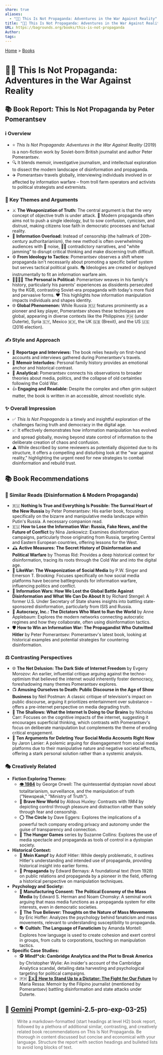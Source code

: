 ```yaml
---
share: true
aliases:
  - "🤥📣 This Is Not Propaganda: Adventures in the War Against Reality"
title: "🤥📣 This Is Not Propaganda: Adventures in the War Against Reality"
URL: https://bagrounds.org/books/this-is-not-propaganda
Author: 
tags: 
---
```

[Home](../index.md) > [Books](./index.md)  
# 🤥📣 This Is Not Propaganda: Adventures in the War Against Reality  
## 📚 Book Report: This Is Not Propaganda by Peter Pomerantsev  
  
### ℹ️ Overview  
  
* ⭐ *This Is Not Propaganda: Adventures in the War Against Reality* (2019) is a non-fiction work by Soviet-born British journalist and author Peter Pomerantsev.  
* 🔍 It blends memoir, investigative journalism, and intellectual exploration to dissect the modern landscape of disinformation and propaganda.  
* ✈️ Pomerantsev travels globally, interviewing individuals involved in or affected by information warfare – from troll farm operators and activists to political strategists and extremists.  
  
### 🔑 Key Themes and Arguments  
  
* ⚔️ **The Weaponization of Truth:** The central argument is that the very concept of objective truth is under attack. 🎯 Modern propaganda often aims not to push a single ideology, but to sow confusion, cynicism, and distrust, making citizens lose faith in democratic processes and factual reality.  
* 🌊 **Information Overload:** Instead of censorship (the hallmark of 20th-century authoritarianism), the new method is often overwhelming audiences with 📢 noise, 😵‍💫 contradictory narratives, and "white jamming" to disrupt critical thinking and make discerning truth difficult.  
* ⚙️ **From Ideology to Tactics:** Pomerantsev observes a shift where propaganda isn't necessarily about promoting a specific belief system but serves tactical political goals. 🎭 Ideologies are created or deployed instrumentally to fit an information warfare aim.  
* 👨‍👩‍👧‍👦 **The Personal is Political:** Pomerantsev weaves in his family's history, particularly his parents' experiences as dissidents persecuted by the KGB, contrasting Soviet-era propaganda with today's more fluid and pervasive forms. ❤️ This highlights how information manipulation impacts individuals and shapes identity.  
* 🌐 **Global Phenomenon:** While Russia 🇷🇺 features prominently as a pioneer and key player, Pomerantsev shows these techniques are global, appearing in diverse contexts like the Philippines 🇵🇭 (under Duterte), Syria 🇸🇾, Mexico 🇲🇽, the UK 🇬🇧 (Brexit), and the US 🇺🇸 (2016 election).  
  
### ✍️ Style and Approach  
  
* 📰 **Reportage and Interviews:** The book relies heavily on first-hand accounts and interviews gathered during Pomerantsev's travels.  
* 📖 **Memoir Interludes:** Personal family history provides an emotional anchor and historical contrast.  
* 🧐 **Analytical:** Pomerantsev connects his observations to broader theories about media, politics, and the collapse of old certainties following the Cold War.  
* 👍 **Engaging and Readable:** Despite the complex and often grim subject matter, the book is written in an accessible, almost novelistic style.  
  
### ✨ Overall Impression  
  
* ✅ *This Is Not Propaganda* is a timely and insightful exploration of the challenges facing truth and democracy in the digital age.  
* 📈 It effectively demonstrates how information manipulation has evolved and spread globally, moving beyond state control of information to the deliberate creation of chaos and confusion.  
* ⚠️ While described by some reviewers as potentially disjointed due to its structure, it offers a compelling and disturbing look at the "war against reality," highlighting the urgent need for new strategies to combat disinformation and rebuild trust.  
  
## 📚 Book Recommendations  
  
### 📖 Similar Reads (Disinformation & Modern Propaganda)  
  
* 🇷🇺 **Nothing Is True and Everything Is Possible: The Surreal Heart of the New Russia** by Peter Pomerantsev: His earlier book, focusing specifically on the bizarre and manipulative media landscape within Putin's Russia. A necessary companion read.  
* 🇪🇺 **How to Lose the Information War: Russia, Fake News, and the Future of Conflict** by Nina Jankowicz: Examines disinformation campaigns, particularly those originating from Russia, targeting Central and Eastern European countries, offering lessons for the West.  
* 🕰️ **Active Measures: The Secret History of Disinformation and Political Warfare** by Thomas Rid: Provides a deep historical context for disinformation, tracing its roots through the Cold War and into the digital age.  
* 📱 **LikeWar: The Weaponization of Social Media** by P.W. Singer and Emerson T. Brooking: Focuses specifically on how social media platforms have become battlegrounds for information warfare, influencing politics and conflict.  
* 📢 **Information Wars: How We Lost the Global Battle Against Disinformation and What We Can Do About It** by Richard Stengel: A former U.S. Under Secretary of State shares insights into battling state-sponsored disinformation, particularly from ISIS and Russia.  
* 👑 **Autocracy, Inc.: The Dictators Who Want to Run the World** by Anne Applebaum: Explores the modern networks connecting autocratic regimes and how they collaborate, often using disinformation tactics.  
* 🛡️ **How to Win an Information War: The Propagandist Who Outwitted Hitler** by Peter Pomerantsev: Pomerantsev's latest book, looking at historical examples and potential strategies for countering disinformation.  
  
### ⚖️ Contrasting Perspectives  
  
* 🌐 **The Net Delusion: The Dark Side of Internet Freedom** by Evgeny Morozov: An earlier, influential critique arguing against the techno-optimism that believed the internet would inherently foster democracy, foreshadowing many themes Pomerantsev explores.  
* 📺 **Amusing Ourselves to Death: Public Discourse in the Age of Show Business** by Neil Postman: A classic critique of television's impact on public discourse, arguing it prioritizes entertainment over substance – offers a pre-internet perspective on media degrading truth.  
* 🧠 **The Shallows: What the Internet Is Doing to Our Brains** by Nicholas Carr: Focuses on the cognitive impacts of the internet, suggesting it encourages superficial thinking, which contrasts with Pomerantsev's focus on deliberate manipulation but complements the theme of eroding critical engagement.  
* 📱 **Ten Arguments for Deleting Your Social Media Accounts Right Now** by Jaron Lanier: A polemic arguing for disengagement from social media platforms due to their manipulative nature and negative societal effects, offering a stark personal solution rather than a systemic analysis.  
  
### 🎭 Creatively Related  
  
* **Fiction Exploring Themes:**  
    * **[👁️ 1984](./1984.md)** by George Orwell: The quintessential dystopian novel about totalitarianism, surveillance, and the manipulation of truth ("Newspeak," "Ministry of Truth").  
    * 💊 **Brave New World** by Aldous Huxley: Contrasts with *1984* by depicting control through pleasure and distraction rather than solely through fear and censorship.  
    * ⭕ **The Circle** by Dave Eggers: Explores the implications of a powerful tech company eroding privacy and autonomy under the guise of transparency and connection.  
    * 🏹 **The Hunger Games** series by Suzanne Collins: Explores the use of media spectacle and propaganda as tools of control in a dystopian society.  
* **Historical Context:**  
    * 📜 **Mein Kampf** by Adolf Hitler: While deeply problematic, it outlines Hitler's understanding and intended use of propaganda, providing historical insight into earlier forms.  
    * 📢 **Propaganda** by Edward Bernays: A foundational text (from 1928) on public relations and propaganda by a pioneer in the field, offering a historical perspective on manipulation techniques.  
* **Psychology and Society:**  
    * 🏢 **Manufacturing Consent: The Political Economy of the Mass Media** by Edward S. Herman and Noam Chomsky: A seminal work arguing that mass media functions as a propaganda system for elite interests, even in democratic societies.  
    * 🤯 **The True Believer: Thoughts on the Nature of Mass Movements** by Eric Hoffer: Analyzes the psychology behind fanaticism and mass movements, relevant to understanding susceptibility to propaganda.  
    * 🗣️ **Cultish: The Language of Fanaticism** by Amanda Montell: Explores how language is used to create cohesion and exert control in groups, from cults to corporations, touching on manipulation tactics.  
* **Specific Case Studies:**  
    * 🕵️ **Mindf*ck: Cambridge Analytica and the Plot to Break America** by Christopher Wylie: An insider's account of the Cambridge Analytica scandal, detailing data harvesting and psychological targeting for political campaigns.  
    * 🇵🇭 **[👥⚔️👑 How to Stand Up to a Dictator: The Fight for Our Future](./how-to-stand-up-to-a-dictator.md)** by Maria Ressa: Memoir by the Filipino journalist (mentioned by Pomerantsev) battling disinformation and state attacks under Duterte.  
  
## 💬 [Gemini](../software/gemini.md) Prompt (gemini-2.5-pro-exp-03-25)  
> Write a markdown-formatted (start headings at level H2) book report, followed by a plethora of additional similar, contrasting, and creatively related book recommendations on This Is Not Propaganda. Be thorough in content discussed but concise and economical with your language. Structure the report with section headings and bulleted lists to avoid long blocks of text.
